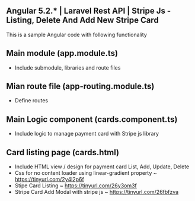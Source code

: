 ## Angular 5.2.* | Laravel Rest API | Stripe Js - Listing, Delete And Add New Stripe Card
This is a sample Angular code with following functionality

## Main module (app.module.ts)

 - Include submodule, libraries and route files

## Mian route file (app-routing.module.ts)

 - Define routes

## Main Logic component (cards.component.ts)

 - Include logic to manage payment card with Stripe js library

## Card listing page (cards.html)

 - Include HTML view / design for payment card List, Add, Update, Delete
 - Css for no content loader using linear-gradient property ~ https://tinyurl.com/2y4l2p6f
 - Stipe Card Listing ~ https://tinyurl.com/26y3om3f
 - Stripe Card Add Modal with stripe js ~ https://tinyurl.com/26fbfzva
















